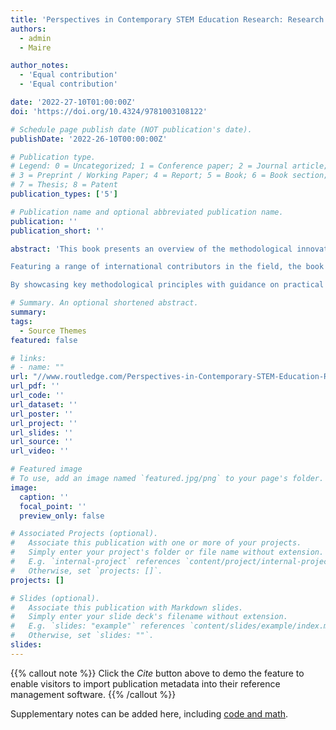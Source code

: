 ```yaml
---
title: 'Perspectives in Contemporary STEM Education Research: Research Methodology and Design'
authors:
  - admin
  - Maire

author_notes:
  - 'Equal contribution'
  - 'Equal contribution'

date: '2022-27-10T01:00:00Z'
doi: 'https://doi.org/10.4324/9781003108122'

# Schedule page publish date (NOT publication's date).
publishDate: '2022-26-10T00:00:00Z'

# Publication type.
# Legend: 0 = Uncategorized; 1 = Conference paper; 2 = Journal article;
# 3 = Preprint / Working Paper; 4 = Report; 5 = Book; 6 = Book section;
# 7 = Thesis; 8 = Patent
publication_types: ['5']

# Publication name and optional abbreviated publication name.
publication: ''
publication_short: ''

abstract: 'This book presents an overview of the methodological innovations and developments present in the field of STEM education research as well as providing a practically orientated resource on research method design more broadly.

Featuring a range of international contributors in the field, the book provides a compendium of exemplary innovative methodological designs, implementations, and analyses that answer a variety of research questions relating to STEM education disciplines. Charting the thinking behind the design and implementation of successful research investigations, the book’s two parts present an accessible and pragmatically framed set of chapters that cover a range of important methodological areas presented by active researchers in the field. Ultimately, this book presents a comprehensive resource that explores the act of educational research as related to STEM.

By showcasing key methodological principles with guidance on practical approaches underpinned by theory, the book offers scholarly research-informed suggestions for practice. It will be of great interest to researchers, academics, and students in the fields of STEM education and education research methods, as well as educational research more broadly'

# Summary. An optional shortened abstract.
summary: 
tags:
  - Source Themes
featured: false

# links:
# - name: ""
url: "//www.routledge.com/Perspectives-in-Contemporary-STEM-Education-Research-Research-Methodology/Delahunty-Ni-Riordain/p/book/9781003108122"
url_pdf: ''
url_code: ''
url_dataset: ''
url_poster: ''
url_project: ''
url_slides: ''
url_source: ''
url_video: ''

# Featured image
# To use, add an image named `featured.jpg/png` to your page's folder.
image:
  caption: ''
  focal_point: ''
  preview_only: false

# Associated Projects (optional).
#   Associate this publication with one or more of your projects.
#   Simply enter your project's folder or file name without extension.
#   E.g. `internal-project` references `content/project/internal-project/index.md`.
#   Otherwise, set `projects: []`.
projects: []

# Slides (optional).
#   Associate this publication with Markdown slides.
#   Simply enter your slide deck's filename without extension.
#   E.g. `slides: "example"` references `content/slides/example/index.md`.
#   Otherwise, set `slides: ""`.
slides:
---
```


{{% callout note %}}
Click the _Cite_ button above to demo the feature to enable visitors to import publication metadata into their reference management software.
{{% /callout %}}

Supplementary notes can be added here, including [code and math](https://wowchemy.com/docs/content/writing-markdown-latex/).
